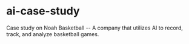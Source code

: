 # ai-case-study
Case study on Noah Basketball -- A company that utilizes AI to record, track, and analyze basketball games.
